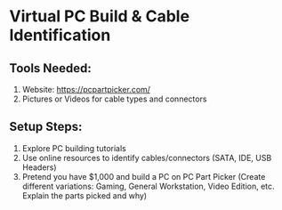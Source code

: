 # Virtual PC Build & Cable Identification

## Tools Needed:
1. Website: https://pcpartpicker.com/
2. Pictures or Videos for cable types and connectors

## Setup Steps:
1. Explore PC building tutorials
2. Use online resources to identify cables/connectors (SATA, IDE, USB Headers)
3. Pretend you have $1,000 and build a PC on PC Part Picker (Create different variations: Gaming, General Workstation, Video Edition, etc. Explain the parts picked and why)
